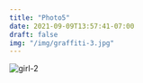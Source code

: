 ```yaml
---
title: "Photo5"
date: 2021-09-09T13:57:41-07:00
draft: false
img: "/img/graffiti-3.jpg"
---
```


![girl-2](/img/graffiti-3.jpg)